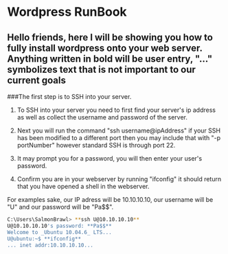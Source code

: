 # Wordpress RunBook

## Hello friends, here I will be showing you how to fully install wordpress onto your web server. Anything written in bold will be user entry, "..." symbolizes text that is not important to our current goals

###The first step is to SSH into your server.  
1. To SSH into your server you need to first find your server's ip address as well as collect the username and password of the server.

2. Next you will run the command "ssh username@ipAddress" if your SSH has been modified to a different port then you may include that with "-p portNumber" however standard SSH is through port 22.

3. It may prompt you for a password, you will then enter your user's password.

4. Confirm you are in your webserver by running "ifconfig" it should return that you have opened a shell in the webserver.

For examples sake, our IP adress will be 10.10.10.10, our username will be "U" and our password will be "Pa$$".

```sh
C:\Users\SalmonBrawl> **ssh U@10.10.10.10**
U@10.10.10.10's password: **Pa$$**
Welcome to _Ubuntu 10.04.6_ LTS... 
U@ubuntu:~$ **ifconfig**
... inet addr:10.10.10.10...
```
